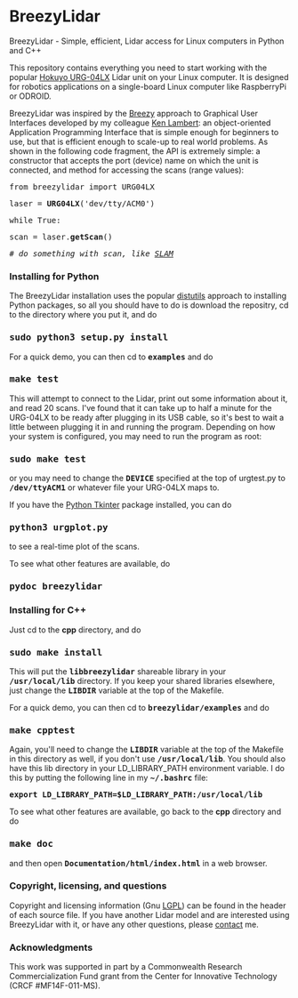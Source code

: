 BreezyLidar
===========

BreezyLidar - Simple, efficient, Lidar access for Linux computers in Python and C++

This repository contains everything you need to start working with the popular 
<a href="http://www.robotshop.com/en/hokuyo-urg-04lx-ug01-scanning-laser-rangefinder.html">
Hokuyo URG-04LX</a> Lidar unit on your Linux computer.  It is designed for
robotics applications on a single-board Linux computer like RaspberryPi or ODROID.

<p>
BreezyLidar was inspired by the <a href="http://home.wlu.edu/~lambertk/#Software">Breezy</a>
approach to Graphical User Interfaces developed by my colleague 
<a href="http://home.wlu.edu/~lambertk/">Ken Lambert</a>: an object-oriented
Application Programming Interface that is simple enough for beginners to use,
but that is efficient enough to scale-up to real world problems. 
As shown in the following code fragment, the API is extremely 
simple: a constructor that accepts the port (device) name on which the
unit is connected, and method for accessing the scans (range values):

<p>
<tt>
  from breezylidar import URG04LX
<p>
  laser = <b>URG04LX</b>('dev/tty/ACM0')
<p>
  while True:
<p>
    scan = laser.<b>getScan</b>()
<p>
    # <i>do something with scan, like 
<a href="http://home.wlu.edu/~levys/software/breezyslam/">SLAM</a></i>
<p>
</tt>
<p>

<h3>Installing for Python</h3>

<p>
The BreezyLidar installation uses the popular
<a href="http://docs.python.org/2/distutils/introduction.html">distutils</a> 
approach to installing Python packages, so all you should have to do is
download the repositry, cd to the directory where you put it, and do 

  <h3><b><tt>sudo python3 setup.py install</tt></b></h3>

For a quick demo, you can then cd to <tt><b>examples</b></tt> and do

  <h3><b><tt>make test</tt></b></h3>

This will attempt to connect to the Lidar, print out some information about it,
and read 20 scans.  I've found that it can take up to half a minute for the 
URG-04LX to be ready after plugging in its USB cable, so it's best to wait
a little between plugging it in and running the program.  Depending on how your
system is configured, you may need to run the program as root:

  <h3><b><tt>sudo make test</tt></b></h3>

or you may need to change the <tt><b>DEVICE</b></tt> specified at the top of urgtest.py to
<tt><b>/dev/ttyACM1</b></tt> or whatever file your URG-04LX maps to.


</p>

If you have the 
<a href="http://tkinter.unpythonic.net/wiki/How_to_install_Tkinter">Python Tkinter</a>
package installed, you can do

  <h3><b><tt>python3 urgplot.py</tt></b></h3>

to see a real-time plot of the scans.

<p>

To see what other features are available, do 

  <h3><b><tt>pydoc breezylidar</tt></b></h3>

<h3>Installing for C++</h3>

Just cd to the <b>cpp</b> directory, and do

  <h3><b><tt>sudo make install</tt></b></h3>

This will put the <tt><b>libbreezylidar</b></tt> shareable library in your <tt><b>/usr/local/lib</b></tt>
directory.  If you keep your shared libraries elsewhere, just change the <tt><b>LIBDIR</b></tt>
variable at the top of the Makefile.

<p>

For a quick demo, you can then cd to <tt><b>breezylidar/examples</b></tt> and do

  <h3><b><tt>make cpptest</tt></b></h3>

<p>

Again, you'll need to change the <tt><b>LIBDIR</b></tt> variable at the top of 
the Makefile in this directory as well, if you don't use <tt><b>/usr/local/lib</b></tt>.
You should also have this lib directory in your LD_LIBRARY_PATH environment variable.
I do this by putting the following line in my <b><tt>~/.bashrc</tt></b> file:

<b>
<pre>
export LD_LIBRARY_PATH=$LD_LIBRARY_PATH:/usr/local/lib
</pre>
</b>

<p>

To see what other features are available, go back to the <b>cpp</b> directory and do

  <h3><b><tt>make doc</tt></b></h3>

and then open  <tt><b>Documentation/html/index.html</b></tt> in a web browser.

<h3>Copyright, licensing, and questions</h3>

Copyright and licensing information (Gnu 
<a href="https://www.gnu.org/licenses/lgpl.html">LGPL</a>) 
can be found in the header of each source file.   If you have another Lidar model and are
interested using BreezyLidar with it, or have any other questions, please 
<a href="mailto:simon.d.levy@gmail.com">contact</a> me.

<h3>Acknowledgments</h3>

This work was supported in part by a  Commonwealth Research Commercialization Fund
grant from the Center for Innovative Technology (CRCF #MF14F-011-MS). 

</body>

</html>

